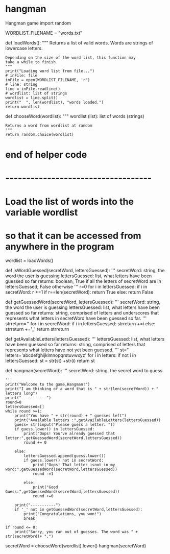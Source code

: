 # hangman
Hangman game
import random

WORDLIST_FILENAME = "words.txt"

def loadWords():
    """
    Returns a list of valid words. Words are strings of lowercase letters.
    
    Depending on the size of the word list, this function may
    take a while to finish.
    """
    print("Loading word list from file...")
    # inFile: file
    inFile = open(WORDLIST_FILENAME, 'r')
    # line: string
    line = inFile.readline()
    # wordlist: list of strings
    wordlist = line.split()
    print("  ", len(wordlist), "words loaded.")
    return wordlist

def chooseWord(wordlist):
    """
    wordlist (list): list of words (strings)

    Returns a word from wordlist at random
    """
    return random.choice(wordlist)

# end of helper code
# -----------------------------------

# Load the list of words into the variable wordlist
# so that it can be accessed from anywhere in the program
wordlist = loadWords()

def isWordGuessed(secretWord, lettersGuessed):
    '''
    secretWord: string, the word the user is guessing
    lettersGuessed: list, what letters have been guessed so far
    returns: boolean, True if all the letters of secretWord are in lettersGuessed;
      False otherwise
    '''
    r=0
    for i in lettersGuessed:
        if i in secretWord:
            r +=1
    if r==len(secretWord):
        return True
    else:
        return False



def getGuessedWord(secretWord, lettersGuessed):
    '''
    secretWord: string, the word the user is guessing
    lettersGuessed: list, what letters have been guessed so far
    returns: string, comprised of letters and underscores that represents
      what letters in secretWord have been guessed so far.
    '''
    strreturn=''
    for i in secretWord:
        if i in lettersGuessed:
            strreturn +=i
        else:
            strreturn +='_'
    return strreturn



def getAvailableLetters(lettersGuessed):
    '''
    lettersGuessed: list, what letters have been guessed so far
    returns: string, comprised of letters that represents what letters have not
      yet been guessed.
    '''
    st=''
    letters='abcdefghijklmnopqrstuvwxyz'
    for i in letters:
        if not i in lettersGuessed:
            st = str(st) +str(i)
    return st
    

def hangman(secretWord):
    '''
    secretWord: string, the secret word to guess.

   
    '''
    print("Welcome to the game,Hangman!")
    print("I am thinking of a word that is " + str(len(secretWord)) + " letters long")
    print("-----------")
    round=8
    lettersGuessed=[]
    while round >=1:
        print("You have " + str(round) + " guesses left")
        print("Available letters :",getAvailableLetters(lettersGuessed))
        guess= str(input("Please guess a letter: "))
        if guess.lower() in lettersGuessed:
            print("Oops! You've already guessed that letter:",getGuessedWord(secretWord,lettersGuessed))
            round += 0
                    
        else:
            lettersGuessed.append(guess.lower())
            if guess.lower() not in secretWord:
                print("Oops! That letter isnot in my word:",getGuessedWord(secretWord,lettersGuessed))
                round -=1

            else:
                print("Good Guess:",getGuessedWord(secretWord,lettersGuessed))
                round +=0
                     
        print("-----------")  
        if '_' not in getGuessedWord(secretWord,lettersGuessed):
            print("Congratulations, you won!")
            break
                     
    if round <= 0:
        print("Sorry, you ran out of guesses. The word was " + str(secretWord)+ ".")
                   

secretWord = chooseWord(wordlist).lower()
hangman(secretWord)
